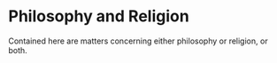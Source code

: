 # Philosophy and Religion
Contained here are matters concerning either philosophy or religion, or both.
